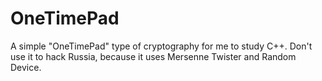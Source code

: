 # OneTimePad
A simple "OneTimePad" type of cryptography for me to study C++. Don't use it to hack Russia, because it uses Mersenne Twister and Random Device.
